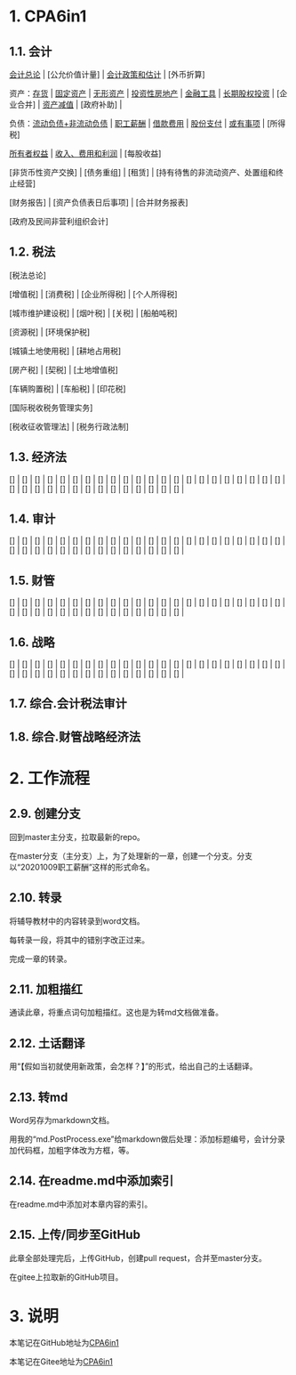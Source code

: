 # 1. CPA6in1

## 1.1. 会计

[会计总论](CPA6in1/1会计/会计总论.pp.md) \| [公允价值计量] \|
[会计政策和估计](CPA6in1/1会计/会计政策和估计.pp.md) \| [外币折算]

资产：[存货](CPA6in1/1会计/资产.存货.pp.md) \|
[固定资产](CPA6in1/1会计/资产.固定资产.pp.md) \|
[无形资产](CPA6in1/1会计/资产.无形资产.pp.md) \|
[投资性房地产](CPA6in1/1会计/资产.投资性房地产.pp.md) \|
[金融工具](CPA6in1/1会计/资产.金融工具.pp.md) \|
[长期股权投资](CPA6in1/1会计/资产.长期股权投资.pp.md) \| [企业合并] \|
[资产减值](CPA6in1/1会计/资产.资产减值.pp.md) \| [政府补助] \|

负债：[流动负债+非流动负债](CPA6in1/1会计/负债.流动负债+非流动负债.pp.md) \|
[职工薪酬](CPA6in1/1会计/负债.职工薪酬.pp.md) \|
[借款费用](CPA6in1/1会计/负债.借款费用.pp.md) \|
[股份支付](CPA6in1/1会计/负债.股份支付.pp.md) \|
[或有事项](CPA6in1/1会计/负债.或有事项.pp.md) \| [所得税]

[所有者权益](CPA6in1/1会计/所有者权益.pp.md) \|
[收入、费用和利润](CPA6in1/1会计/收入、费用和利润.pp.md) \| [每股收益]

[非货币性资产交换] \| [债务重组] \| [租赁] \|
[持有待售的非流动资产、处置组和终止经营]

[财务报告] \| [资产负债表日后事项] \| [合并财务报表]

[政府及民间非营利组织会计]

## 1.2. 税法

[税法总论]

[增值税] \| [消费税] \| [企业所得税] \| [个人所得税]

[城市维护建设税] \| [烟叶税] \| [关税] \| [船舶吨税]

[资源税] \| [环境保护税]

[城镇土地使用税] \| [耕地占用税]

[房产税] \| [契税] \| [土地增值税]

[车辆购置税] \| [车船税] \| [印花税]

[国际税收税务管理实务]

[税收征收管理法] \| [税务行政法制]

## 1.3. 经济法

[] \| [] \| [] \| [] \| [] \| [] \| [] \| [] \| [] \| [] \| [] \| [] \| [] \| []
\| [] \| [] \| [] \| [] \| [] \| [] \| [] \| [] \| [] \| [] \| [] \| [] \| [] \|
[] \| [] \| [] \| [] \| [] \| [] \| [] \| [] \| [] \|

## 1.4. 审计

[] \| [] \| [] \| [] \| [] \| [] \| [] \| [] \| [] \| [] \| [] \| [] \| [] \| []
\| [] \| [] \| [] \| [] \| [] \| [] \| [] \| [] \| [] \| [] \| [] \| [] \| [] \|
[] \| [] \| [] \| [] \| [] \| [] \| [] \| [] \| [] \|

## 1.5. 财管

[] \| [] \| [] \| [] \| [] \| [] \| [] \| [] \| [] \| [] \| [] \| [] \| [] \| []
\| [] \| [] \| [] \| [] \| [] \| [] \| [] \| [] \| [] \| [] \| [] \| [] \| [] \|
[] \| [] \| [] \| [] \| [] \| [] \| [] \| [] \| [] \|

## 1.6. 战略

[] \| [] \| [] \| [] \| [] \| [] \| [] \| [] \| [] \| [] \| [] \| [] \| [] \| []
\| [] \| [] \| [] \| [] \| [] \| [] \| [] \| [] \| [] \| [] \| [] \| [] \| [] \|
[] \| [] \| [] \| [] \| [] \| [] \| [] \| [] \| [] \|

## 1.7. 综合.会计税法审计

## 1.8. 综合.财管战略经济法

# 2. 工作流程

## 2.9. 创建分支

回到master主分支，拉取最新的repo。

在master分支（主分支）上，为了处理新的一章，创建一个分支。分支以“20201009职工薪酬”这样的形式命名。

## 2.10. 转录

将辅导教材中的内容转录到word文档。

每转录一段，将其中的错别字改正过来。

完成一章的转录。

## 2.11. 加粗描红

通读此章，将重点词句加粗描红。这也是为转md文档做准备。

## 2.12. 土话翻译

用“【假如当初就使用新政策，会怎样？】”的形式，给出自己的土话翻译。

## 2.13. 转md

Word另存为markdown文档。

用我的“md.PostProcess.exe”给markdown做后处理：添加标题编号，会计分录加代码框，加粗字体改为方框，等。

## 2.14. 在readme.md中添加索引

在readme.md中添加对本章内容的索引。

## 2.15. 上传/同步至GitHub

此章全部处理完后，上传GitHub，创建pull request，合并至master分支。

在gitee上拉取新的GitHub项目。

# 3. 说明

本笔记在GitHub地址为[CPA6in1](https://github.com/bitzhuwei/CPA6in1)

本笔记在Gitee地址为[CPA6in1](https://gitee.com/bookcases/CPA6in1)
